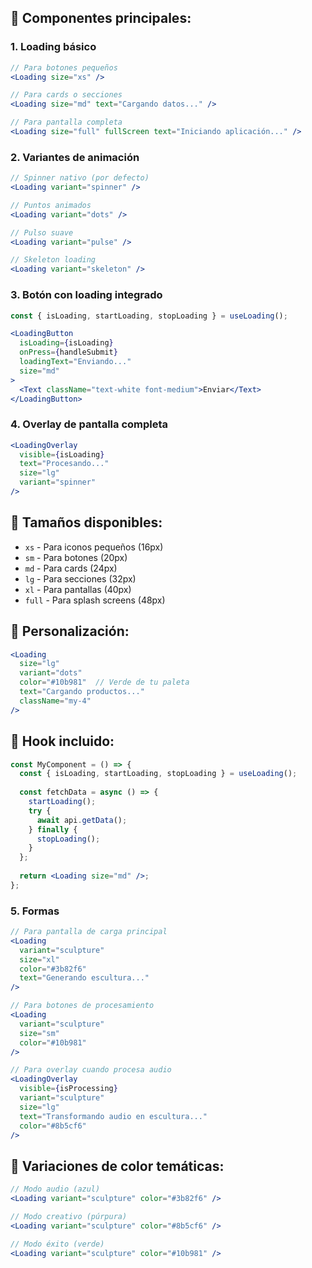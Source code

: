 ## 🎯 **Componentes principales:**

### 1. **Loading básico**
```jsx
// Para botones pequeños
<Loading size="xs" />

// Para cards o secciones
<Loading size="md" text="Cargando datos..." />

// Para pantalla completa
<Loading size="full" fullScreen text="Iniciando aplicación..." />
```

### 2. **Variantes de animación**
```jsx
// Spinner nativo (por defecto)
<Loading variant="spinner" />

// Puntos animados
<Loading variant="dots" />

// Pulso suave
<Loading variant="pulse" />

// Skeleton loading
<Loading variant="skeleton" />
```

### 3. **Botón con loading integrado**
```jsx
const { isLoading, startLoading, stopLoading } = useLoading();

<LoadingButton 
  isLoading={isLoading}
  onPress={handleSubmit}
  loadingText="Enviando..."
  size="md"
>
  <Text className="text-white font-medium">Enviar</Text>
</LoadingButton>
```

### 4. **Overlay de pantalla completa**
```jsx
<LoadingOverlay 
  visible={isLoading}
  text="Procesando..."
  size="lg"
  variant="spinner"
/>
```

## 📏 **Tamaños disponibles:**
- `xs` - Para iconos pequeños (16px)
- `sm` - Para botones (20px)
- `md` - Para cards (24px)
- `lg` - Para secciones (32px)
- `xl` - Para pantallas (40px)
- `full` - Para splash screens (48px)

## 🎨 **Personalización:**
```jsx
<Loading 
  size="lg"
  variant="dots"
  color="#10b981"  // Verde de tu paleta
  text="Cargando productos..."
  className="my-4"
/>
```

## 🔧 **Hook incluido:**
```jsx
const MyComponent = () => {
  const { isLoading, startLoading, stopLoading } = useLoading();
  
  const fetchData = async () => {
    startLoading();
    try {
      await api.getData();
    } finally {
      stopLoading();
    }
  };
  
  return <Loading size="md" />;
};
```

### 5. **Formas**

```jsx
// Para pantalla de carga principal
<Loading 
  variant="sculpture" 
  size="xl" 
  color="#3b82f6"
  text="Generando escultura..."
/>

// Para botones de procesamiento
<Loading 
  variant="sculpture" 
  size="sm" 
  color="#10b981"
/>

// Para overlay cuando procesa audio
<LoadingOverlay 
  visible={isProcessing}
  variant="sculpture"
  size="lg"
  text="Transformando audio en escultura..."
  color="#8b5cf6"
/>
```

## 🎨 **Variaciones de color temáticas:**
```jsx
// Modo audio (azul)
<Loading variant="sculpture" color="#3b82f6" />

// Modo creativo (púrpura)
<Loading variant="sculpture" color="#8b5cf6" />

// Modo éxito (verde)
<Loading variant="sculpture" color="#10b981" />
```

